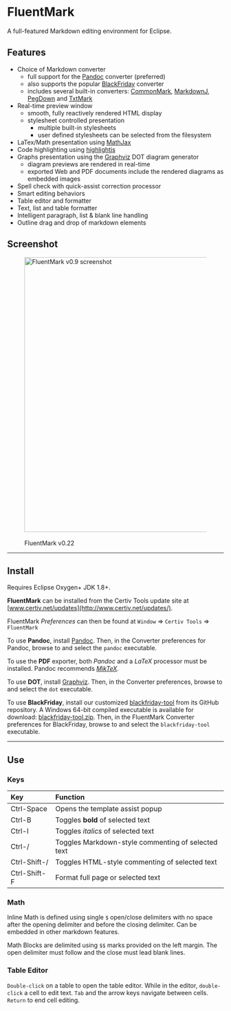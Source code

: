 # FluentMark

A full-featured Markdown editing environment for Eclipse.

## Features 

+ Choice of Markdown converter
    - full support for the [Pandoc](https://pandoc.org) converter (preferred)
    - also supports the popular [BlackFriday](https://github.com/russross/blackfriday) 
      converter
    - includes several built-in converters: [CommonMark](https://github.com/jgm/CommonMark), 
      [MarkdownJ](https://github.com/myabc/markdownj), [PegDown](https://github.com/sirthias/pegdown) 
      and [TxtMark](https://github.com/rjeschke/txtmark)
+ Real-time preview window
    - smooth, fully reactively rendered HTML display
    - stylesheet controlled presentation
        + multiple built-in stylesheets
        + user defined stylesheets can be selected from the filesystem
+ LaTex/Math presentation using [MathJax](https://www.mathjax.org/)
+ Code highlighting using [highlightjs](https://highlightjs.org/)
+ Graphs presentation using the [Graphviz](http://www.graphviz.org/) DOT diagram 
  generator
    - diagram previews are rendered in real-time
    - exported Web and PDF documents include the rendered diagrams as embedded images
+ Spell check with quick-assist correction processor
+ Smart editing behaviors
+ Table editor and formatter
+ Text, list and table formatter
+ Intelligent paragraph, list & blank line handling
+ Outline drag and drop of markdown elements

## Screenshot

<figure>
<a href="http://www.certiv.net/updates/net.certiv.fluentmark.site/ScreenShot-0.9.png">
	<img src="http://www.certiv.net/updates/net.certiv.fluentmark.site/ScreenShot-0.9.png"
		alt="FluentMark v0.9 screenshot" width="640"></a><br/><br/>
	<figcaption>FluentMark v0.22</figcaption>
</figure>

---

## Install

Requires Eclipse Oxygen+ JDK 1.8+.

**FluentMark** can be installed from the Certiv Tools update site at [www.certiv.net/updates](http://www.certiv.net/updates/).

FluentMark _Preferences_ can then be found at `Window` => `Certiv Tools` => `FluentMark`  

To use **Pandoc**, install [Pandoc](https://pandoc.org). Then, in the Converter preferences 
for Pandoc, browse to and select the `pandoc` executable.

To use the **PDF** exporter, both *Pandoc* and a _LaTeX_ processor must be installed. 
Pandoc recommends [*MikTeX*](https://miktex.org/).

To use **DOT**, install [Graphviz](http://www.graphviz.org/download.php). Then, in 
the Converter preferences, browse to and select the `dot` executable. 

To use **BlackFriday**, install our customized [blackfriday-tool](https://github.com/grosenberg/blackfriday-tool) 
from its GitHub repository. A Windows 64-bit compiled executable is available for 
download: [blackfriday-tool.zip](http://www.certiv.net/updates/net.certiv.fluentmark.site/blackfriday-tool.zip). 
Then, in the FluentMark Converter preferences for BlackFriday, browse to and select 
the `blackfriday-tool` executable.

---

## Use

### Keys

|Key         |Function                                          |
|:-----------|:-------------------------------------------------|
|Ctrl-Space  |Opens the template assist popup                   |
|Ctrl-B      |Toggles **bold** of selected text                 |
|Ctrl-I      |Toggles _italics_ of selected text                |
|Ctrl-/      |Toggles Markdown-style commenting of selected text|
|Ctrl-Shift-/|Toggles HTML-style commenting of selected text    |
|Ctrl-Shift-F|Format full page or selected text                 |

### Math

Inline Math is defined using single `$` open/close delimiters with no space after 
the opening delimiter and before the closing delimiter. Can be embedded in other 
markdown features.

Math Blocks are delimited using `$$` marks provided on the left margin.  The open 
delimiter must follow and the close must lead blank lines.

### Table Editor

`Double-click` on a table to open the table editor. While in the editor, `double-click` 
a cell to edit text. `Tab` and the arrow keys navigate between cells. `Return` to 
end cell editing.

